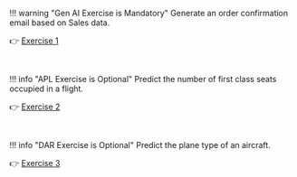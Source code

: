 !!! warning "Gen AI Exercise is Mandatory"
Generate an order confirmation email based on Sales data.

👉 [Exercise 1](https://sap-clm-sl.github.io/ISLM/ISLM_with_SAPGenAI/overview.md)

<br/>

!!! info "APL Exercise is Optional"
Predict the number of first class seats occupied in a flight.

👉 [Exercise 2](https://sap-clm-sl.github.io/ISLM/ISLM_with_HANAML/overview.md)

<br/>

!!! info "DAR Exercise is Optional"
Predict the plane type of an aircraft.

👉 [Exercise 3](https://sap-clm-sl.github.io/ISLM/ISLM_with_SAPAIServices_BTP/overview.md)
